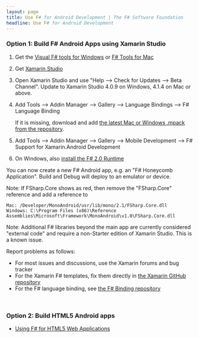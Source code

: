 ```yaml
---
layout: page
title: Use F# for Android Development | The F# Software Foundation
headline: Use F# for Android Development
---
```


### Option 1: Build F# Android Apps using Xamarin Studio

1. Get the [Visual F# tools for Windows](/use/windows) or [F# Tools for Mac](/use/mac)
2. Get [Xamarin Studio](http://xamarin.com/download)
3. Open Xamarin Studio and use "Help --> Check for Updates --> Beta Channel". Update to Xamarin Studio 4.0.9 on Windows, 4.1.4 on Mac or above.
4. Add Tools --> Addin Manager --> Gallery --> Language Bindings --> F# Language Binding
  
   If it is missing, download and add [the latest Mac or Windows .mpack from the repository](http://addins.monodevelop.com/Project/Index/48). 

5. Add Tools --> Addin Manager --> Gallery --> Mobile Development --> F# Support for Xamarin.Android Development
6. On Windows, also [install the F# 2.0 Runtime](http://www.microsoft.com/en-us/download/details.aspx?id=13450)

You can now create a new F# Android app, e.g. an "F# Honeycomb Application". Build and Debug will deploy to an emulator or device.

Note: If FSharp.Core shows as red, then remove the "FSharp.Core" reference and add a reference to 

    Mac: /Developer/MonoAndroid/usr/lib/mono/2.1/FSharp.Core.dll 
    Windows: C:\Program Files (x86)\Reference Assemblies\Microsoft\Framework\MonoAndroid\v1.0\FSharp.Core.dll
        
Note: Additional F# libraries beyond the main app are currently considered "external code" and require a non-Starter edition of Xamarin Studio. This is a known issue.
        
Report problems as follows:

* For most issues and discussions, use the Xamarin forums and bug tracker
* For the Xamarin F# templates, fix them directly in [the Xamarin GitHub repository](http://github.com/xamarin/md-xamarin-fsharp-addins)
* For the F# language binding, see [the F# Binding repository](http://github.com/fsharp/fsharpbinding)

<br />

### Option 2: Build HTML5 Android apps

* [Using F# for HTML5 Web Applications](/use/html5)
